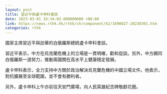 ```yaml
---
layout: post
title: 習近平與盧卡申科會談
date: 2023-03-01 19:34:03.000000000 +08:00
link: https://news.rthk.hk/rthk/ch/component/k2/1690027-20230301.htm
categories: rthk
---
```


國家主席習近平與訪華的白俄羅斯總統盧卡申科會談。

習近平表示，中方在烏克蘭危機上的立場是一貫明確，勸和促談。另外，中方願同白俄羅斯一道努力，推動兩國關在高水平上健康穩定發展。

盧卡申科表示，全力支持中方關於政治解決烏克蘭危機的中國立場文件。他表示，對抗擴展至全球範圍，並不會有勝利者。

另外，盧卡申科上午亦前往天安門廣場，向人民英雄紀念碑敬獻花圈。
